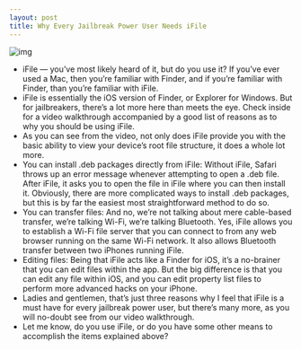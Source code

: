 ```yaml
---
layout: post
title: Why Every Jailbreak Power User Needs iFile
---
```

![img](http://media.idownloadblog.com/wp-content/uploads/2011/12/iFile.jpg)
* iFile — you’ve most likely heard of it, but do you use it? If you’ve ever used a Mac, then you’re familiar with Finder, and if you’re familiar with Finder, than you’re familiar with iFile.
* iFile is essentially the iOS version of Finder, or Explorer for Windows. But for jailbreakers, there’s a lot more here than meets the eye. Check inside for a video walkthrough accompanied by a good list of reasons as to why you should be using iFile.
* As you can see from the video, not only does iFile provide you with the basic ability to view your device’s root file structure, it does a whole lot more.
* You can install .deb packages directly from iFile: Without iFile, Safari throws up an error message whenever attempting to open a .deb file. After iFile, it asks you to open the file in iFile where you can then install it. Obviously, there are more complicated ways to install .deb packages, but this is by far the easiest most straightforward method to do so.
* You can transfer files: And no, we’re not talking about mere cable-based transfer, we’re talking Wi-Fi, we’re talking Bluetooth. Yes, iFile allows you to establish a Wi-Fi file server that you can connect to from any web browser running on the same Wi-Fi network. It also allows Bluetooth transfer between two iPhones running iFile.
* Editing files: Being that iFile acts like a Finder for iOS, it’s a no-brainer that you can edit files within the app. But the big difference is that you can edit any file within iOS, and you can edit property list files to perform more advanced hacks on your iPhone.
* Ladies and gentlemen, that’s just three reasons why I feel that iFile is a must have for every jailbreak power user, but there’s many more, as you will no-doubt see from our video walkthrough.
* Let me know, do you use iFile, or do you have some other means to accomplish the items explained above?

